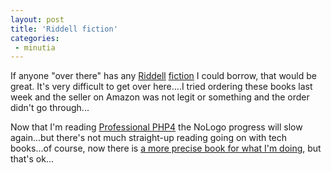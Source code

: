 ```yaml
---
layout: post
title: 'Riddell fiction'
categories:
 - minutia
---
```


If anyone "over there" has any <a href="http://www.amazon.com/exec/obidos/ASIN/1869503481/ref=cm_wed_ovu-pg.1-pos.14/103-4102535-4120632?coliid=IFOLVXGYSKRXJ">Riddell</a> <a href="http://www.amazon.com/exec/obidos/ASIN/1869502388/ref=cm_wed_ovu-pg.1-pos.15/103-4102535-4120632?coliid=I35GZ91WB5RP68">fiction</a> I could borrow, that would be great. It's very difficult to get over here....I tried ordering these books last week and the seller on Amazon was not legit or something and the order didn't go through...

Now that I'm reading <a href="http://www.amazon.com/exec/obidos/ASIN/1861006918/qid=1029593031/sr=2-1/ref=sr_2_1/103-4102535-4120632">Professional PHP4</a> the NoLogo progress will slow again...but there's not much straight-up reading going on with tech books...of course, now there is <a href="http://www.amazon.com/exec/obidos/ASIN/1861007213/qid=1029593110/sr=2-2/ref=sr_2_2/103-4102535-4120632">a more precise book for what I'm doing</a>, but that's ok...
